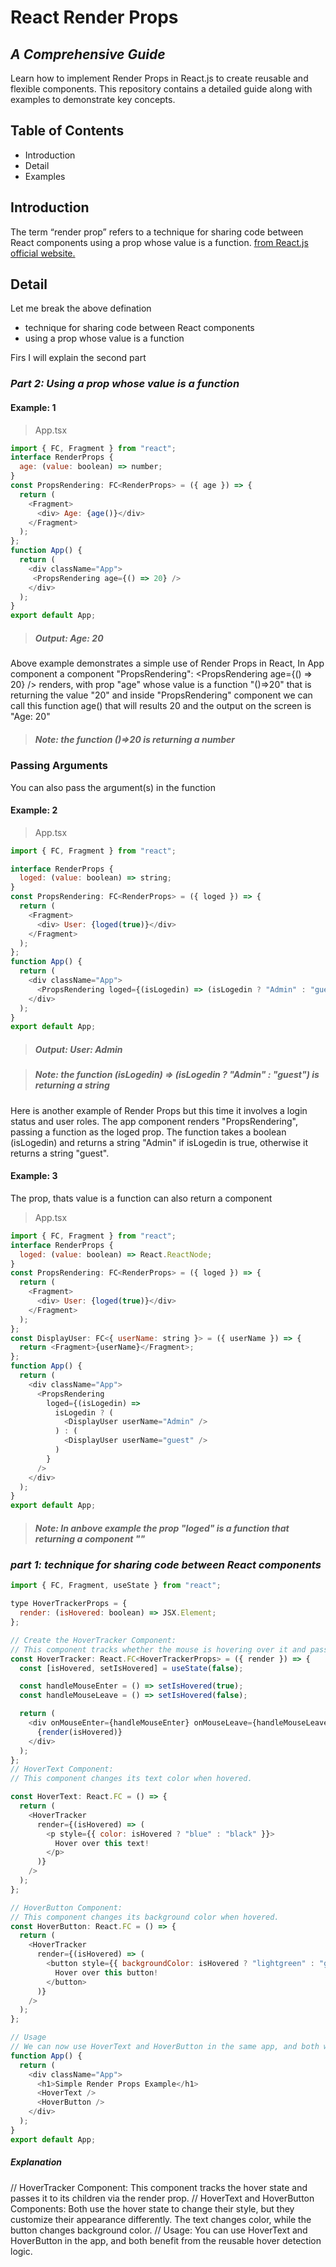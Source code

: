 # React Render Props
## _A Comprehensive Guide_
Learn how to implement Render Props in React.js to create reusable and flexible components. This repository contains a detailed guide along with examples to demonstrate key concepts.

## Table of Contents

- Introduction
- Detail
- Examples

## Introduction
The term “render prop” refers to a technique for sharing code between React components using a prop whose value is a function.
[from React.js official website.](https://legacy.reactjs.org/docs/render-props.html)

## Detail
Let me break the above defination
 - technique for sharing code between React components
 - using a prop whose value is a function

Firs I will explain the second part

### _Part 2: Using a prop whose value is a function_

#### Example: 1
>App.tsx
```js
import { FC, Fragment } from "react";
interface RenderProps {
  age: (value: boolean) => number;
}
const PropsRendering: FC<RenderProps> = ({ age }) => {
  return (
    <Fragment>
      <div> Age: {age()}</div>
    </Fragment>
  );
};
function App() {
  return (
    <div className="App">
     <PropsRendering age={() => 20} />
    </div>
  );
}
export default App;
```
> ##### _Output: Age: 20_
Above example demonstrates a simple use of Render Props in React,
In App component a component "PropsRendering": <PropsRendering age={() => 20} /> renders, with prop "age" whose value is a function "()=>20" that is returning the value "20" and inside "PropsRendering" component we can call this function age() that will results 20 and the output on the screen is "Age: 20"

> ##### _Note: the function ()=>20 is returning a number_

### Passing Arguments
You can also pass the argument(s) in the function
#### Example: 2
>App.tsx
```js
import { FC, Fragment } from "react";

interface RenderProps {
  loged: (value: boolean) => string;
}
const PropsRendering: FC<RenderProps> = ({ loged }) => {
  return (
    <Fragment>
      <div> User: {loged(true)}</div>
    </Fragment>
  );
};
function App() {
  return (
    <div className="App">
      <PropsRendering loged={(isLogedin) => (isLogedin ? "Admin" : "guest")} />
    </div>
  );
}
export default App;
```
> ##### _Output: User: Admin_

> ##### _Note: the function (isLogedin) => (isLogedin ? "Admin" : "guest") is returning a string_
Here is another example of Render Props but this time it involves a login status and user roles.
The app component renders "PropsRendering", passing a function as the loged prop. The function takes a boolean (isLogedin) and returns a string "Admin" if isLogedin is true, otherwise it returns a string "guest".

#### Example: 3
The prop, thats value is a function can also return a component
>App.tsx
```js
import { FC, Fragment } from "react";
interface RenderProps {
  loged: (value: boolean) => React.ReactNode;
}
const PropsRendering: FC<RenderProps> = ({ loged }) => {
  return (
    <Fragment>
      <div> User: {loged(true)}</div>
    </Fragment>
  );
};
const DisplayUser: FC<{ userName: string }> = ({ userName }) => {
  return <Fragment>{userName}</Fragment>;
};
function App() {
  return (
    <div className="App">
      <PropsRendering
        loged={(isLogedin) =>
          isLogedin ? (
            <DisplayUser userName="Admin" />
          ) : (
            <DisplayUser userName="guest" />
          )
        }
      />
    </div>
  );
}
export default App;
```
> ##### _Note: In anbove example the prop "loged" is a function that returning a component "<DisplayUser userName="Admin" />"_


### _part 1: technique for sharing code between React components_

```js
import { FC, Fragment, useState } from "react";

type HoverTrackerProps = {
  render: (isHovered: boolean) => JSX.Element;
};

// Create the HoverTracker Component:
// This component tracks whether the mouse is hovering over it and passes this information via the render prop.
const HoverTracker: React.FC<HoverTrackerProps> = ({ render }) => {
  const [isHovered, setIsHovered] = useState(false);

  const handleMouseEnter = () => setIsHovered(true);
  const handleMouseLeave = () => setIsHovered(false);

  return (
    <div onMouseEnter={handleMouseEnter} onMouseLeave={handleMouseLeave}>
      {render(isHovered)}
    </div>
  );
};
// HoverText Component:
// This component changes its text color when hovered.

const HoverText: React.FC = () => {
  return (
    <HoverTracker
      render={(isHovered) => (
        <p style={{ color: isHovered ? "blue" : "black" }}>
          Hover over this text!
        </p>
      )}
    />
  );
};

// HoverButton Component:
// This component changes its background color when hovered.
const HoverButton: React.FC = () => {
  return (
    <HoverTracker
      render={(isHovered) => (
        <button style={{ backgroundColor: isHovered ? "lightgreen" : "gray" }}>
          Hover over this button!
        </button>
      )}
    />
  );
};

// Usage
// We can now use HoverText and HoverButton in the same app, and both will share the hover logic from HoverTracker.
function App() {
  return (
    <div className="App">
      <h1>Simple Render Props Example</h1>
      <HoverText />
      <HoverButton />
    </div>
  );
}
export default App;
```
##### Explanation

// HoverTracker Component: This component tracks the hover state and passes it to its children via the render prop.
// HoverText and HoverButton Components: Both use the hover state to change their style, but they customize their appearance differently. The text changes color, while the button changes background color.
// Usage: You can use HoverText and HoverButton in the app, and both benefit from the reusable hover detection logic.


